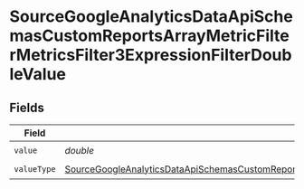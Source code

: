 # SourceGoogleAnalyticsDataApiSchemasCustomReportsArrayMetricFilterMetricsFilter3ExpressionFilterDoubleValue


## Fields

| Field                                                                                                                                                                                                                                                                   | Type                                                                                                                                                                                                                                                                    | Required                                                                                                                                                                                                                                                                | Description                                                                                                                                                                                                                                                             |
| ----------------------------------------------------------------------------------------------------------------------------------------------------------------------------------------------------------------------------------------------------------------------- | ----------------------------------------------------------------------------------------------------------------------------------------------------------------------------------------------------------------------------------------------------------------------- | ----------------------------------------------------------------------------------------------------------------------------------------------------------------------------------------------------------------------------------------------------------------------- | ----------------------------------------------------------------------------------------------------------------------------------------------------------------------------------------------------------------------------------------------------------------------- |
| `value`                                                                                                                                                                                                                                                                 | *double*                                                                                                                                                                                                                                                                | :heavy_check_mark:                                                                                                                                                                                                                                                      | N/A                                                                                                                                                                                                                                                                     |
| `valueType`                                                                                                                                                                                                                                                             | [SourceGoogleAnalyticsDataApiSchemasCustomReportsArrayMetricFilterMetricsFilter3ExpressionFilterFilter4ToValueValueType](../../models/shared/SourceGoogleAnalyticsDataApiSchemasCustomReportsArrayMetricFilterMetricsFilter3ExpressionFilterFilter4ToValueValueType.md) | :heavy_check_mark:                                                                                                                                                                                                                                                      | N/A                                                                                                                                                                                                                                                                     |